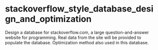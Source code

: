 # stackoverflow_style_database_design_and_optimization
Design a database for stackoverflow.com, a large question-and-answer website for programming. Real data from the site will be provided to populate the database. Optimization method also used in this database.
